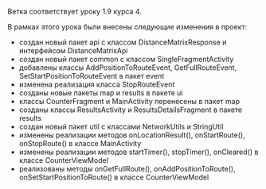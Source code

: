 Ветка соответствует уроку 1.9 курса 4.

В рамках этого урока были внесены следующие изменения в проект:
- создан новый пакет api с классом DistanceMatrixResponse и интерфейсом DistanceMatrixApi
- создан новый пакет common с классом SingleFragmentActivity
- добавлены классы AddPositionToRouteEvent, GetFullRouteEvent, SetStartPositionToRouteEvent в пакет event
- изменена реализация класса StopRouteEvent
- созданы новые пакеты map и results в пакете ui
- классы CounterFragment и MainActivity перенесены в пакет map
- созданы классы ResultsActivity и ResultsDetailsFragment в пакете results
- создан новый пакет util c классами NetworkUtils и StringUtil
- изменены реализации методов onLocationResult(), onStartRoute(), onStopRoute() в классе MainActivity
- изменены реализации методов startTimer(), stopTimer(), onCleared() в классе CounterViewModel
- реализованы методы onGetFullRoute(), onAddPositionToRoute(), onSetStartPositionToRoute() в классе CounterViewModel
